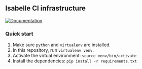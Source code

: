 ## Isabelle CI infrastructure

[![Documentation](https://readthedocs.org/projects/isabelle-admin/badge/?version=latest)](https://admin.isabelle.systems/)

### Quick start

1. Make sure `python` and `virtualenv` are installed.
2. In this repository, run `virtualenv venv`.
3. Activate the virtual environment: `source venv/bin/activate`
4. Install the dependencies: `pip install -r requirements.txt`
